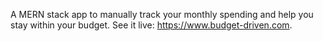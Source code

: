 A MERN stack app to manually track your monthly spending and help you stay within your budget. See it live: https://www.budget-driven.com.